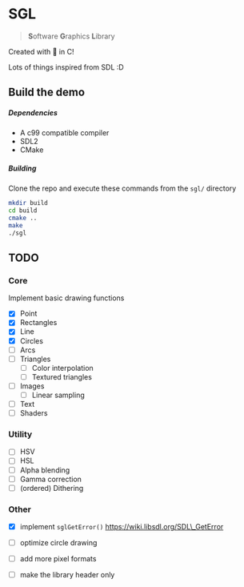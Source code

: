 # SGL

> **S**oftware **G**raphics **L**ibrary

Created with 🤕 in C!

Lots of things inspired from SDL :D

## Build the demo

##### Dependencies

* A c99 compatible compiler
* SDL2
* CMake

##### Building

Clone the repo and execute these commands from the `sgl/` directory

```bash
mkdir build
cd build
cmake ..
make
./sgl
```

## TODO

### Core

Implement basic drawing functions

* [x] Point
* [x] Rectangles
* [x] Line
* [x] Circles
* [ ] Arcs
* [ ] Triangles
	* [ ] Color interpolation
	* [ ] Textured triangles
* [ ] Images
	* [ ] Linear sampling
* [ ] Text
* [ ] Shaders

### Utility

* [ ] HSV
* [ ] HSL
* [ ] Alpha blending
* [ ] Gamma correction
* [ ] (ordered) Dithering

### Other

* [x] implement `sglGetError()` https://wiki.libsdl.org/SDL\_GetError
* [ ] optimize circle drawing
* [ ] add more pixel formats
* [ ] make the library header only

